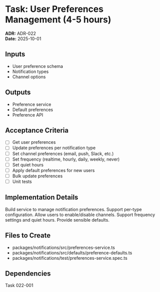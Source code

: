 # Task: User Preferences Management (4-5 hours)
**ADR:** ADR-022  
**Date:** 2025-10-01

## Inputs
- User preference schema
- Notification types
- Channel options

## Outputs
- Preference service
- Default preferences
- Preference API

## Acceptance Criteria
- [ ] Get user preferences
- [ ] Update preferences per notification type
- [ ] Set channel preferences (email, push, Slack, etc.)
- [ ] Set frequency (realtime, hourly, daily, weekly, never)
- [ ] Set quiet hours
- [ ] Apply default preferences for new users
- [ ] Bulk update preferences
- [ ] Unit tests

## Implementation Details
Build service to manage notification preferences. Support per-type configuration. Allow users to enable/disable channels. Support frequency settings and quiet hours. Provide sensible defaults.

## Files to Create
- packages/notifications/src/preferences-service.ts
- packages/notifications/src/defaults/preference-defaults.ts
- packages/notifications/test/preferences-service.spec.ts

## Dependencies
Task 022-001